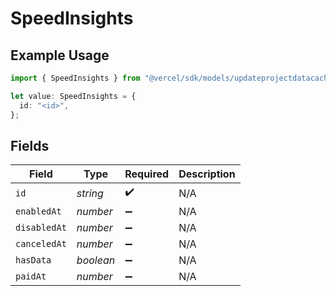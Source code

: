 # SpeedInsights

## Example Usage

```typescript
import { SpeedInsights } from "@vercel/sdk/models/updateprojectdatacacheop.js";

let value: SpeedInsights = {
  id: "<id>",
};
```

## Fields

| Field              | Type               | Required           | Description        |
| ------------------ | ------------------ | ------------------ | ------------------ |
| `id`               | *string*           | :heavy_check_mark: | N/A                |
| `enabledAt`        | *number*           | :heavy_minus_sign: | N/A                |
| `disabledAt`       | *number*           | :heavy_minus_sign: | N/A                |
| `canceledAt`       | *number*           | :heavy_minus_sign: | N/A                |
| `hasData`          | *boolean*          | :heavy_minus_sign: | N/A                |
| `paidAt`           | *number*           | :heavy_minus_sign: | N/A                |